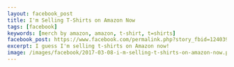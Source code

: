 ```yaml
---
layout: facebook_post
title: I'm Selling T-Shirts on Amazon Now
tags: [facebook]
keywords: [merch by amazon, amazon, t-shirt, t=shirts]
facebook_post: https://www.facebook.com/permalink.php?story_fbid=1240396849371704&id=1139573672787356
excerpt: I guess I'm selling t-shirts on Amazon now!
image: /images/facebook/2017-03-08-i-m-selling-t-shirts-on-amazon-now.png
---
```

